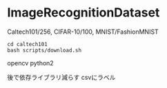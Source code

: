 # ImageRecognitionDataset
Caltech101/256, CIFAR-10/100, MNIST/FashionMNIST



```
cd caltech101
bash scripts/download.sh
```
opencv
python2

後で依存ライブラリ減らす
csvにラベル
